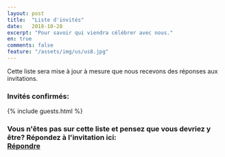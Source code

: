 ```yaml
---
layout: post
title:  "Liste d'invités"
date:   2018-10-28
excerpt: "Pour savoir qui viendra célébrer avec nous."
en: true
comments: false
feature: "/assets/img/us/us8.jpg"
---
```


Cette liste sera mise à jour à mesure que nous recevons des réponses aux
invitations.

### Invités confirmés:

{% include guests.html %}

### Vous n'êtes pas sur cette liste et pensez que vous devriez y être? Répondez à l'invitation ici:<br/> <a href="https://helena-benoit.github.io//rsvp-fr/" class="btn zoombtn"> Répondre </a>
